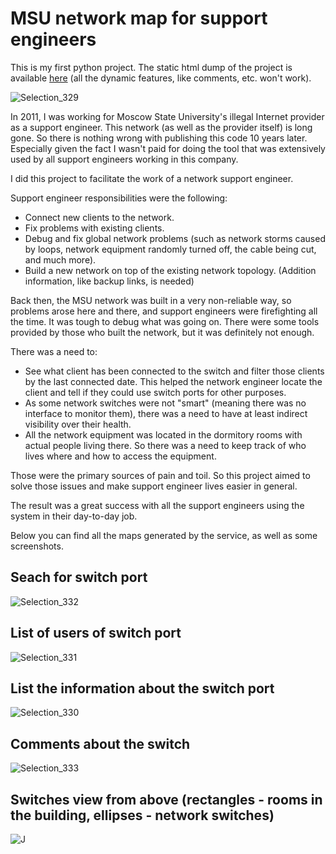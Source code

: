 # MSU network map for support engineers

This is my first python project. The static html dump of the project is available [here](https://swmap-msu.s3.amazonaws.com/index.html) (all the dynamic features, like comments, etc. won't work).

![Selection_329](https://user-images.githubusercontent.com/1616237/137812505-8958407e-96a0-4161-ad2f-990fa2f03c9a.png)

In 2011, I was working for Moscow State University's illegal Internet provider as a support engineer. This network (as well as the provider itself) is long gone. So there is nothing wrong with publishing this code 10 years later. Especially given the fact I wasn't paid for doing the tool that was extensively used by all support engineers working in this company.

I did this project to facilitate the work of a network support engineer.

Support engineer responsibilities were the following:

* Connect new clients to the network.
* Fix problems with existing clients.
* Debug and fix global network problems (such as network storms caused by loops, network equipment randomly turned off, the cable being cut, and much more).
* Build a new network on top of the existing network topology. (Addition information, like backup links, is needed)

Back then, the MSU network was built in a very non-reliable way, so problems arose here and there, and support engineers were firefighting all the time. It was tough to debug what was going on. There were some tools provided by those who built the network, but it was definitely not enough.

There was a need to:

* See what client has been connected to the switch and filter those clients by the last connected date. This helped the network engineer locate the client and tell if they could use switch ports for other purposes.
* As some network switches were not "smart" (meaning there was no interface to monitor them), there was a need to have at least indirect visibility over their health.
* All the network equipment was located in the dormitory rooms with actual people living there. So there was a need to keep track of who lives where and how to access the equipment.

Those were the primary sources of pain and toil. So this project aimed to solve those issues and make support engineer lives easier in general.

The result was a great success with all the support engineers using the system in their day-to-day job.

Below you can find all the maps generated by the service, as well as some screenshots.


## Seach for switch port
![Selection_332](https://user-images.githubusercontent.com/1616237/137812824-6fa4ccb6-af0b-46c6-9312-250c7b479a90.png)

## List of users of switch port
![Selection_331](https://user-images.githubusercontent.com/1616237/137812825-a87c5551-a4d5-4d42-a157-cb812306e32d.png)

## List the information about the switch port 
![Selection_330](https://user-images.githubusercontent.com/1616237/137812827-6e9ed35c-fc9b-418c-85d5-52cc8922c4f9.png)

## Comments about the switch
![Selection_333](https://user-images.githubusercontent.com/1616237/137813375-f68c5c5b-a5a2-4012-9027-7ef3d5dbc5cc.png)

## Switches view from above (rectangles - rooms in the building, ellipses - network switches)
![J](https://user-images.githubusercontent.com/1616237/137812881-d793a8fc-1f83-44a0-ab28-847cea8f4ef8.gif)

